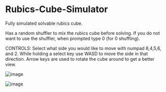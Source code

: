 # Rubics-Cube-Simulator

Fully simulated solvable rubics cube. 

Has a random shuffler to mix the rubics cube before solving. If you do not want to use the shuffler, when prompted type 0 (for 0 shuffling).

CONTROLS:
Select what side you would like to move with numpad 8,4,5,6, and 2. 
While holding a select key use WASD to move the side in that direction. 
Arrow keys are used to rotate the cube around to get a better view.


![image](https://user-images.githubusercontent.com/60831223/189515130-4266081f-0f2b-49c7-ac0b-aa3aa756b800.png)


![image](https://user-images.githubusercontent.com/60831223/189515144-5a7ed11d-4e15-4b6e-8477-bcf2294b5de5.png)
